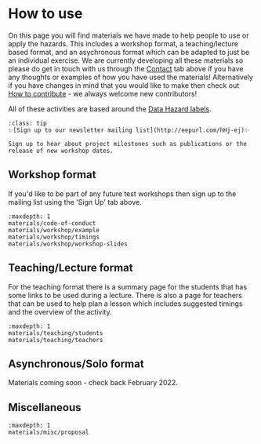 # How to use

On this page you will find materials we have made to help people to use or apply the hazards. 
This includes a workshop format, a teaching/lecture based format, and an asychronous format which can be adapted to just be an individual exercise.
We are currently developing all these materials so please do get in touch with us through the [Contact](contact) tab above if you have any thoughts or examples of how you have used the materials! 
Alternatively if you have changes in mind that you would like to make then check out [How to contribute](contribute) - we always welcome new contributors!

All of these activities are based around the [Data Hazard labels](data-hazards). 


```{admonition} Stay up to date
:class: tip
✨[Sign up to our newsletter mailing list](http://eepurl.com/hHj-ej)✨  

Sign up to hear about project milestones such as publications or the release of new workshop dates.

```

## Workshop format

If you'd like to be part of any future test workshops then sign up to the mailing list using the 'Sign Up' tab above.

```{toctree}
:maxdepth: 1
materials/code-of-conduct
materials/workshop/example
materials/workshop/timings
materials/workshop/workshop-slides
```

## Teaching/Lecture format

For the teaching format there is a summary page for the students that has some links to be used during a lecture. 
There is also a page for teachers that can be used to help plan a lesson which includes suggested timings and the overview of the activity. 

```{toctree}
:maxdepth: 1
materials/teaching/students
materials/teaching/teachers
```

## Asynchronous/Solo format

Materials coming soon - check back February 2022.

## Miscellaneous

```{toctree}
:maxdepth: 1
materials/misc/proposal
```
